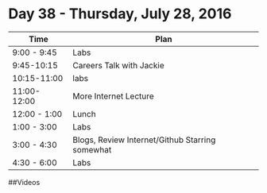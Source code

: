 # Day 38  - Thursday, July 28, 2016 


Time       | Plan     |
----------------|-------
9:00 - 9:45  | Labs
9:45-10:15 | Careers Talk with Jackie
10:15-11:00 | labs
11:00- 12:00  | More Internet Lecture
12:00 - 1:00    | Lunch
1:00 - 3:00    | Labs
3:00 - 4:30  | Blogs, Review Internet/Github Starring somewhat
4:30 - 6:00    | Labs

##Videos
